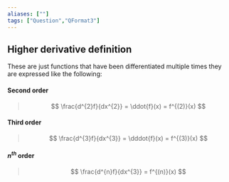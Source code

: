```yaml
---
aliases: [""]
tags: ["Question","QFormat3"]
---
```


#### 
## Higher derivative definition
These are just functions that have been differentiated multiple times they are expressed like the following:

#### Second order
> $$ \frac{d^{2}f}{dx^{2}} = \ddot{f}(x) = f^{(2)}(x) $$ 

#### Third order
> $$ \frac{d^{3}f}{dx^{3}} = \dddot{f}(x) = f^{(3)}(x) $$ 

#### $n^{th}$ order
> $$ \frac{d^{n}f}{dx^{3}} = f^{(n)}(x) $$ 
